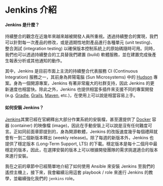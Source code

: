 # Jenkins 介紹

#### Jenkins 是什麼？

持續整合的觀念在近幾年來越來越被開發人員所重視。透過持續整合的實現，我們可以針對每一次產品的修改，或是週期性地對產品進行各種單元 (unit testing)、整合測試 (integration testing) 以確保版本控制系統上的原始碼隨時可用。同時，我們也可以透過持續整合的工具替我們建置 (build) 軟體服務，並在建置完成後產生報表分析或其他通知的動作。

其中，Jenkins 是目前市面上主流的持續整合代表服務 CI (Continuous Integration) 服務之一，其前身為昇陽電腦 (Sun Microsystems) 中的 [Hudson](https://zh.wikipedia.org/wiki/Hudson_(%E8%BD%AF%E4%BB%B6)) 專案。身為一個開源專案，Jenkins 有著非常龐大的社群支持，因此 Jenkins 的更新速度也相當快。除此之外，Jenkins 也提供相當多插件來支援不同的專案開發 (e.g. [Gradle](https://gradle.org/), [Grails](https://grails.org/), [Maven](https://maven.apache.org/), etc.)，在使用上可以說是相當容易上手。

#### 如何安裝 Jenkins？

[Jenkins](https://jenkins.io/)其實已經在官網釋出大部分作業系統的安裝檔，甚至還提供了 [Docker](https://www.docker.com/) 容器 (container) 的映像檔 (image)，因此在手動安裝上可以說是沒有任何難度可言。正如同前面章節提到的，身為開源軟體，Jenkins 的改版速度幾乎每個禮拜就會有一到二個新版本釋出 (weekly release)。除了每週的新版本外，Jenkins 也提供了穩定版本 (Long-Term Support, LTS) 的下載。穩定版本是每十二個月中最穩定的版本，因此，在選擇安裝的版本上可以根據開發團隊的需求挑選適合的版本來進行安裝。

我在之前的章節中已經簡單地介紹了如何使用 Ansible 來安裝 Jenkins 至我們的遙控主機上，接下來，我會繼續沿用這套 playbook / role 來進行 Jenkins 的教學，並繼續強化我們的 `jenkins` role。